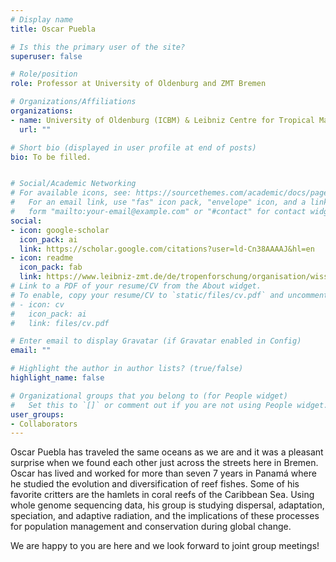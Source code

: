 ```yaml
---
# Display name
title: Oscar Puebla

# Is this the primary user of the site?
superuser: false

# Role/position
role: Professor at University of Oldenburg and ZMT Bremen

# Organizations/Affiliations
organizations:
- name: University of Oldenburg (ICBM) & Leibniz Centre for Tropical Marine Research (ZMT) Bremen
  url: ""

# Short bio (displayed in user profile at end of posts)
bio: To be filled.


# Social/Academic Networking
# For available icons, see: https://sourcethemes.com/academic/docs/page-builder/#icons
#   For an email link, use "fas" icon pack, "envelope" icon, and a link in the
#   form "mailto:your-email@example.com" or "#contact" for contact widget.
social:
- icon: google-scholar
  icon_pack: ai
  link: https://scholar.google.com/citations?user=ld-Cn38AAAAJ&hl=en
- icon: readme
  icon_pack: fab
  link: https://www.leibniz-zmt.de/de/tropenforschung/organisation/wissenschaftliche-abteilungen-struktur/oekologie/ag-fischoekologie-und-evolution.html
# Link to a PDF of your resume/CV from the About widget.
# To enable, copy your resume/CV to `static/files/cv.pdf` and uncomment the lines below.
# - icon: cv
#   icon_pack: ai
#   link: files/cv.pdf

# Enter email to display Gravatar (if Gravatar enabled in Config)
email: ""

# Highlight the author in author lists? (true/false)
highlight_name: false

# Organizational groups that you belong to (for People widget)
#   Set this to `[]` or comment out if you are not using People widget.
user_groups:
- Collaborators
---
```


Oscar Puebla has traveled the same oceans as we are and it was a pleasant surprise when we found each other just across the streets here in Bremen. Oscar has lived and worked for more than seven 7 years in Panamá where he studied the evolution and diversification of reef fishes. Some of his favorite critters are the hamlets in coral reefs of the Caribbean Sea. Using whole genome sequencing data, his group is studying dispersal, adaptation, speciation, and adaptive radiation, and the implications of these processes for population management and conservation during global change.

We are happy to you are here and we look forward to joint group meetings!
